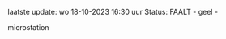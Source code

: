 laatste update: 
wo 18-10-2023 16:30   uur 
Status: FAALT - geel - 
<div class="service Y">microstation</div>